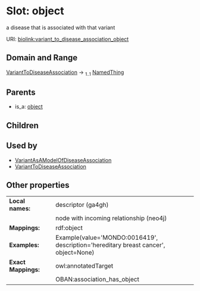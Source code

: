 
# Slot: object


a disease that is associated with that variant

URI: [biolink:variant_to_disease_association_object](https://w3id.org/biolink/vocab/variant_to_disease_association_object)


## Domain and Range

[VariantToDiseaseAssociation](VariantToDiseaseAssociation.md) &#8594;  <sub>1..1</sub> [NamedThing](NamedThing.md)

## Parents

 *  is_a: [object](object.md)

## Children


## Used by

 * [VariantAsAModelOfDiseaseAssociation](VariantAsAModelOfDiseaseAssociation.md)
 * [VariantToDiseaseAssociation](VariantToDiseaseAssociation.md)

## Other properties

|  |  |  |
| --- | --- | --- |
| **Local names:** | | descriptor (ga4gh) |
|  | | node with incoming relationship (neo4j) |
| **Mappings:** | | rdf:object |
| **Examples:** | | Example(value='MONDO:0016419', description='hereditary breast cancer', object=None) |
| **Exact Mappings:** | | owl:annotatedTarget |
|  | | OBAN:association_has_object |

